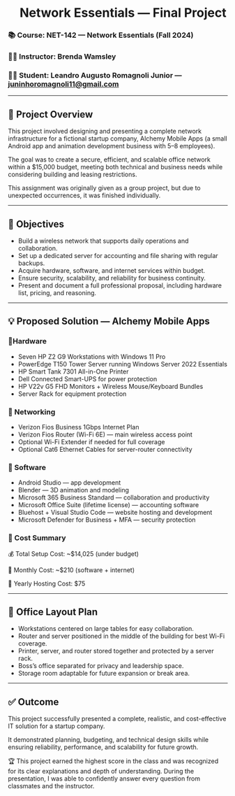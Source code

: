 <div id="user-content-toc"> 
  <ul align="center" style="list-style: none;"> 
    <summary > 
      <h1>Network Essentials — Final Project </h1> 
    </summary> 
  </ul> 
</div>

### 📚 Course: NET-142 — Network Essentials (Fall 2024)
### 👩‍🏫 Instructor: Brenda Wamsley
### 👨‍🎓 Student: Leandro Augusto Romagnoli Junior — juninhoromagnoli11@gmail.com 

---

## 🏢 Project Overview
This project involved designing and presenting a complete network infrastructure for a fictional startup company, Alchemy Mobile Apps (a small Android app and animation development business with 5–8 employees).

The goal was to create a secure, efficient, and scalable office network within a $15,000 budget, meeting both technical and business needs while considering building and leasing restrictions.

This assignment was originally given as a group project, but due to unexpected occurrences, it was finished individually.

---

## 🎯 Objectives
* Build a wireless network that supports daily operations and collaboration.
* Set up a dedicated server for accounting and file sharing with regular backups.
* Acquire hardware, software, and internet services within budget.
* Ensure security, scalability, and reliability for business continuity.
* Present and document a full professional proposal, including hardware list, pricing, and reasoning.
  
---

## 💡 Proposed Solution — Alchemy Mobile Apps

### 🔸Hardware
* Seven HP Z2 G9 Workstations with Windows 11 Pro
* PowerEdge T150 Tower Server running Windows Server 2022 Essentials
* HP Smart Tank 7301 All-in-One Printer
* Dell Connected Smart-UPS for power protection
* HP V22v G5 FHD Monitors + Wireless Mouse/Keyboard Bundles
* Server Rack for equipment protection

### 🔸 Networking
* Verizon Fios Business 1Gbps Internet Plan
* Verizon Fios Router (Wi-Fi 6E) — main wireless access point
* Optional Wi-Fi Extender if needed for full coverage
* Optional Cat6 Ethernet Cables for server-router connectivity

### 🔸 Software
* Android Studio — app development
* Blender — 3D animation and modeling
* Microsoft 365 Business Standard — collaboration and productivity
* Microsoft Office Suite (lifetime license) — accounting software
* Bluehost + Visual Studio Code — website hosting and development
* Microsoft Defender for Business + MFA — security protection

### 🔸 Cost Summary
💰 Total Setup Cost: ~$14,025 (under budget)

🧾 Monthly Cost: ~$210 (software + internet)

🔁 Yearly Hosting Cost: $75

---

## 📐 Office Layout Plan
* Workstations centered on large tables for easy collaboration.
* Router and server positioned in the middle of the building for best Wi-Fi coverage.
* Printer, server, and router stored together and protected by a server rack.
* Boss’s office separated for privacy and leadership space.
* Storage room adaptable for future expansion or break area.

---

## ✅ Outcome
This project successfully presented a complete, realistic, and cost-effective IT solution for a startup company.

It demonstrated planning, budgeting, and technical design skills while ensuring reliability, performance, and scalability for future growth.

🏆 This project earned the highest score in the class and was recognized for its clear explanations and depth of understanding. During the presentation, I was able to confidently answer every question from classmates and the instructor.
